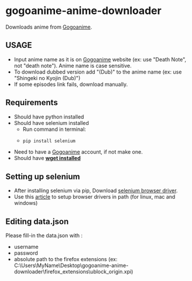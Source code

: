 # gogoanime-anime-downloader
Downloads anime from [Gogoanime](https://www.gogoanime.lu).

## USAGE
* Input anime name as it is on [Gogoanime](https://www.gogoanime.lu) website (ex: use "Death Note", not "death note"). Anime name is case sensitive.
* To download dubbed version add "(Dub)" to the anime name (ex: use "Shingeki no Kyojin (Dub)")
* If some episodes link fails, download manually.

## Requirements
* Should have python installed
* Should have selenium installed 
  * Run command in terminal:
  * ```python
    pip install selenium
    ```
* Need to have a [Gogoanime](https://www.gogoanime.lu) account, if not make one.
* Should have [**wget installed**](https://www.gnu.org/software/wget/)

## Setting up selenium
* After installing selenium via pip, Download [selenium browser driver](https://www.selenium.dev/documentation/webdriver/getting_started/install_drivers/#quick-reference).
* Use this [article](https://www.selenium.dev/documentation/webdriver/getting_started/install_drivers/#2-the-path-environment-variable) to setup browser drivers in path (for linux, mac and windows)

## Editing data.json
Please fill-in the data.json with :
 * username
 * password
 * absolute path to the firefox extensions (ex: C:\Users\MyName\Desktop\gogoanime-anime-downloader\firefox_extensions\ublock_origin.xpi)
